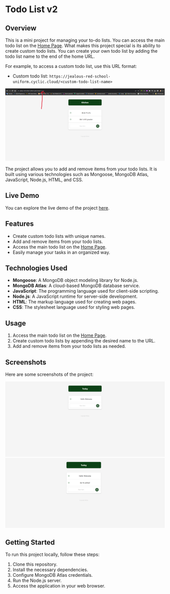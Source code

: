 # Todo List v2

## Overview

This is a mini project for managing your to-do lists. You can access the main todo list on the [Home Page](https://jealous-red-school-uniform.cyclic.cloud). What makes this project special is its ability to create custom todo lists. You can create your own todo list by adding the todo list name to the end of the home URL.

For example, to access a custom todo list, use this URL format:

- Custom todo list: `https://jealous-red-school-uniform.cyclic.cloud/<custom-todo-list-name>`

![Screenshot 1](screenShots\Screenshot3.png)

The project allows you to add and remove items from your todo lists. It is built using various technologies such as Mongoose, MongoDB Atlas, JavaScript, Node.js, HTML, and CSS.

## Live Demo

You can explore the live demo of the project [here](https://jealous-red-school-uniform.cyclic.cloud).

## Features

- Create custom todo lists with unique names.
- Add and remove items from your todo lists.
- Access the main todo list on the [Home Page](https://jealous-red-school-uniform.cyclic.cloud).
- Easily manage your tasks in an organized way.

## Technologies Used

- **Mongoose**: A MongoDB object modeling library for Node.js.
- **MongoDB Atlas**: A cloud-based MongoDB database service.
- **JavaScript**: The programming language used for client-side scripting.
- **Node.js**: A JavaScript runtime for server-side development.
- **HTML**: The markup language used for creating web pages.
- **CSS**: The stylesheet language used for styling web pages.

## Usage

1. Access the main todo list on the [Home Page](https://jealous-red-school-uniform.cyclic.cloud).
2. Create custom todo lists by appending the desired name to the URL.
3. Add and remove items from your todo lists as needed.

## Screenshots

Here are some screenshots of the project:

![Screenshot 2](screenShots\Screenshot1.png)
![Screenshot 3](screenShots\Screenshot2.png)

## Getting Started

To run this project locally, follow these steps:

1. Clone this repository.
2. Install the necessary dependencies.
3. Configure MongoDB Atlas credentials.
4. Run the Node.js server.
5. Access the application in your web browser.
